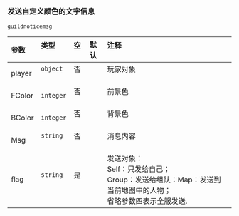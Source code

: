 ### 发送自定义颜色的文字信息
`guildnoticemsg`

| 参数   | 类型      | 空   | 默认 | 注释                                                                                                            |
| :----- | :-------- | :--- | :--- | :-------------------------------------------------------------------------------------------------------------- |
| player | `object`  | 否   |      | 玩家对象                                                                                                        |
| FColor | `integer` | 否   |      | 前景色                                                                                                          |
| BColor | `integer` | 否   |      | 背景色                                                                                                          |
| Msg    | `string`  | 否   |      | 消息内容                                                                                                        |
| flag   | `string`  | 是   |      | 发送对象：<br />Self：只发给自己；<br />Group：发送给组队：Map：发送到当前地图中的人物；<br />省略参数四表示全服发送. |

